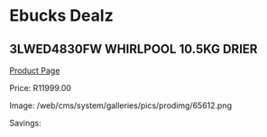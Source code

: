 
# Ebucks Dealz
## 3LWED4830FW WHIRLPOOL 10.5KG DRIER
[Product Page](https://www.ebucks.com/web/shop/productSelected.do?prodId=1173295004&catId=704981826)

Price: R11999.00

Image: /web/cms/system/galleries/pics/prodimg/65612.png

Savings: 


	